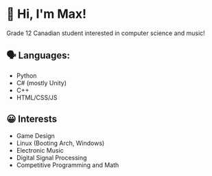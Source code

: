 # 👋 Hi, I'm Max!

Grade 12 Canadian student interested in computer science and music!

## 🗣️ Languages:
- Python
- C# (mostly Unity)
- C++
- HTML/CSS/JS

## 😀 Interests
- Game Design
- Linux (Booting Arch, Windows)
- Electronic Music
- Digital Signal Processing
- Competitive Programming and Math
